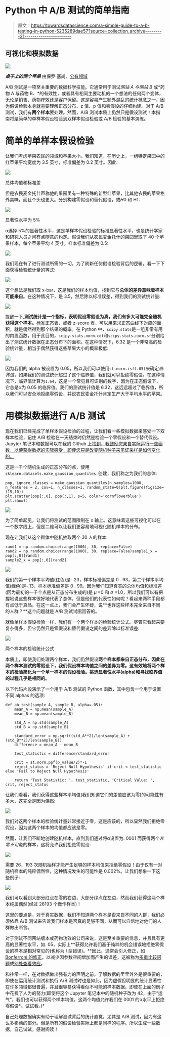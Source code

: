 # Python 中 A/B 测试的简单指南

> 原文：<https://towardsdatascience.com/a-simple-guide-to-a-b-testing-in-python-5235289dae57?source=collection_archive---------31----------------------->

## 可视化和模拟数据

![](img/f59972111b13f5b5b6d842cc3ff106f8.png)

***桌子上的两个苹果*** 由保罗·塞尚、[公有领域](https://commons.wikimedia.org/wiki/File:Two_Apples_on_a_Table_by_Paul_C%C3%A9zanne,_Speed_Art_Museum.jpg)

A/B 测试是一项至关重要的数据科学技能。它通常用于测试*网站 A 与网站 B* 或*药物 A 与药物 B、*的有效性，或者具有相同主要动机的一个想法的任何两个变体，无论是销售、药物疗效还是客户保留。这是容易产生额外混乱的统计概念之一，因为假设检验本身就需要理解正态分布、z 值、p 值和零假设的仔细构建。对于 A/B 测试，我们有**两个样本**要处理。然而，A/B 测试本质上仍然只是假设测试！本指南将是简单的单样本假设检验到双样本假设检验或 A/B 检验的基本演练。

# 简单的单样本假设检验

让我们考虑苹果农民的领域和苹果大小。我们知道，在历史上，一组特定果园中的红苹果平均宽度为 3.5 英寸，标准偏差为 0.2 英寸。因此:

![](img/556dbda6d1d5a7ac7fe3f7796acc0483.png)

总体均值和标准差

但是农民麦金托什声称他的果园里有一种特殊的新型红苹果，比其他农民的苹果格外美味，而且个头也更大。分别构建零假设和替代假设，或𝐻0 和 H1:

![](img/08202221fe5a68deca0e34c955d9f50c.png)

显著性水平为 5%

α选择 5%的显著性水平，这是单样本假设检验的标准显著性水平，也是统计学家和研究人员之间有点随意的约定。假设我们从农民麦金托什的果园里取了 40 个苹果样本，每个苹果平均 4 英寸，样本标准偏差为 0.5:

![](img/d0094ce468c72f6013488adb23c17fe8.png)

我们现在有了进行测试所需的一切。为了刷新任何假设检验背后的逻辑，看一下下面获得检验统计量的等式:

![](img/74200672e722c91bec100d8fe394fb36.png)

这个想法是我们取 x-bar，这是我们的样本均值，找到它与**总体的差异意味着样本可能来自**。在这种情况下，是 3.5，然后除以标准误差，得到我们的测试统计量:

![](img/c3c87ec3f09335fbd45add1ed7d0eac9.png)

提醒一下,**测试统计是一个指标，表明假设零假设为真，我们有多大可能完全随机获得这个样本。**[标准正态表](https://en.wikipedia.org/wiki/Standard_normal_table)，或者 z-score 表，可以用来求正态曲线下对应的面积，就是偶然得到那个结果的概率。在 Python 中，`scipy.stats`是一组非常有用的内置函数，用于此目的，`scipy.stats.norm.cdf`和`scipy.stats.norm.sf`分别给出了测试统计数据在正态分布下的面积。在这种情况下，6.32 是一个非常高的检验统计量，相当于偶然获得这些苹果大小的概率极低:

![](img/fb4e669e22a4805b6e9b1da6c68e40de.png)

因为我们的 alpha 被设置为 0.05，所以我们可以使用`st.norm.isf(.05)`来确定*临界值*，如果我们的测试统计超过了这个临界值，我们就可以拒绝零假设。在这种情况下，临界值计算为`1.64`，这是一个常见且可识别的数字，因为在正态假设下，它总是α为 0.05 的临界值。我们的测试统计值是 6.32，这远远超过了临界值，所以我们可以安全地拒绝零假设，并说农民麦金托什肯定生产大于平均水平的苹果。

# 用模拟数据进行 A/B 测试

现在我们已经完成了单样本假设检验的过程，让我们看一些模拟数据来感受一下双样本检验，记住 A/B 检验在一天结束时仍然是检验一个零假设和一个替代假设。Jupyter 笔记本和数据可以在我的 Github 上[找到，我鼓励您亲自实际运行一些函数，以便获得数据的实际感受，即使您只是改变随机种子来见证采样是如何变化的。](https://github.com/bphall/ab_vis)

这是一千个随机生成的正态分布的点，使用`sklearn.datasets.make_gaussian_quantiles.`创建，我们称之为我们的总体:

```
pop, ignore_classes = make_gaussian_quantiles(n_samples=1000, n_features = 2, cov=1, n_classes=1, random_state=0)plt.figure(figsize=(15,10))
plt.scatter(pop[:,0], pop[:,1], s=5, color='cornflowerblue')
plt.show()
```

![](img/46922026fe42c4ac3e1c818b0e46f545.png)

为了简单起见，让我们将测试的范围限制在 x 轴上。这意味着这些可视化可以在一个数字线上，但是二维可以让我们更容易地可视化随机样本的分布。

现在让我们从这个群体中随机抽取两个 30 人的样本:

```
rand1 = np.random.choice(range(1000), 30, replace=False)
rand2 = np.random.choice(range(1000), 30, replace=False)sample1_x = pop[:,0][rand1]
sample2_x = pop[:,0][rand2]
```

![](img/336652fd699a4557aa6a8e5ba1091c50.png)

我们的第一个样本平均值(红色)是-.23，样本标准偏差是 0 . 93，第二个样本平均值(绿色)是-.13，样本标准偏差是 0 . 99。因为我们知道真实的总体均值和标准差(因为最初的一千个点是从正态分布生成的)是 *μ* =0 和 *σ* =1.0，所以我们可以有把握地说这些样本很好地代表了总体。但是他们的代表性如何呢？看起来两种手段都有点低于真品。在这一点上，我们会产生怀疑，说**也许这些样本完全来自不同的人群？**这个问题就是 A/B 测试试图回答的。

就像单样本假设检验一样，我们有一个两个样本的检验统计公式。尽管它看起来要复杂得多，但它仍然只是零假设和替代假设之间的差异除以标准误差:

![](img/f32f5b49627b83bac923c1b89dc28017.png)

两个样本的检验统计公式

本质上，即使我们处理两个样本，我们仍然假设**两个样本都来自正态分布，因此在两个样本测试的零假设下，我们假设样本均值之间的差异为零。这有效地将两个样本的检验简化为一个单一样本的假设检验。挑选显著性水平(alpha)和寻找临界值的过程几乎是相同的。**

以下代码片段演示了一个用于 A/B 测试的 Python 函数，其中包含一个用于设置不同 alphas 的选项:

```
def ab_test(sample_A, sample_B, alpha=.05):
    mean_A = np.mean(sample_A)
    mean_B = np.mean(sample_B)

    std_A = np.std(sample_A)
    std_B = np.std(sample_B)

    standard_error = np.sqrt((std_A**2)/len(sample_A) +      (std_B**2)/len(sample_B))
    difference = mean_A - mean_B

    test_statistic = difference/standard_error

    crit = st.norm.ppf(p_value/2)*-1
    reject_status = 'Reject Null Hypothesis' if crit < test_statistic else 'Fail to Reject Null Hypothesis'

    return 'Test Statistic: ', test_statistic, 'Critical Value: ', crit, reject_status
```

让我们看看，我们获得这些样本平均值(我们知道它们的差值应该为零)的可能性有多大，这完全是因为偶然:

![](img/90a031625bd972229898518d4e4fc0c5.png)

我们对这两个样本的检验统计量非常接近于零，这是应该的，所以显然我们拒绝零假设，因为这两个样本的均值都应该是零。

然而，让我们不断地创建随机样本，直到我们通过将α设置为. 0001 而获得两个*非常不可能*的样本，这将允许我们拒绝零假设:

![](img/34266346f11de8929ff0bd8585f8719f.png)

需要 26，193 次随机抽样才能产生足够的样本均值来拒绝零假设！由于仅有一对随机样本的纯粹偶然性，这种情况发生的可能性是 0.002%。让我们想象一下这些例子:

![](img/9ebfa2c1fa87f8567ff7c51fe6d7ef0e.png)

我们可以看到大部分红点在零的右边，大部分绿点在左边，然而我们获得这两个样本纯属偶然(经过 26193 个做作样本)！

这里的要点是，对于真实数据，我们不知道两个样本是否来自不同的人群，我们必须依靠 A/B 测试来告诉我们样本是否真的足够不同，从而可以自信地对他们的人群做出断言。

对于测试不同网站版本或药物功效的公司来说，这是至关重要的信息，并且具有更高的显著性水平，如. 05，实际上**获得允许我们基于纯粹的机会错误地拒绝零假设的样本是相对常见的(也称为 I 型错误)。**因此，通常会引入修正，如 [Bonferroni 的修正](https://en.wikipedia.org/wiki/Bonferroni_correction)，以减少因参数空间增加而产生的误差，这被称为[多重比较问题](https://en.wikipedia.org/wiki/Multiple_comparisons_problem)或[别处查看效应](https://en.wikipedia.org/wiki/Look-elsewhere_effect)。

和往常一样，在对数据做出强有力的声明之前，了解数据的里里外外是很重要的，即使在运用统计测试和执行 A/B 测试时也是如此，因为虚假但明显的统计显著性在许多领域都很普遍，并且很容易获得看似不可能的样本数据，即使在上面的例子中花费了人为的努力(即使将这个 Jupyter 笔记本中的随机种子改为 42，由于“运气”，我们也可以获得两个样本均值，这两个均值允许我们在 0001 的α水平上拒绝零假设*。试试看。)*

自己处理数据确实有助于理解测试背后的统计直觉，尤其是 A/B 测试，因为有这么多移动的部分。但是所有的假设检验实际上都是同样的程序。所以生成一些数据，自己试试，感谢阅读！